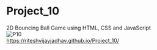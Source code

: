 # Project_10
2D Bouncing Ball Game using HTML, CSS and JavaScript 
<br>
![P10](https://github.com/riteshvijayjadhav/Project_10/assets/121049948/dd984ebb-470c-4e6d-b376-abab8b7b9f90)
<br>
https://riteshvijayjadhav.github.io/Project_10/
